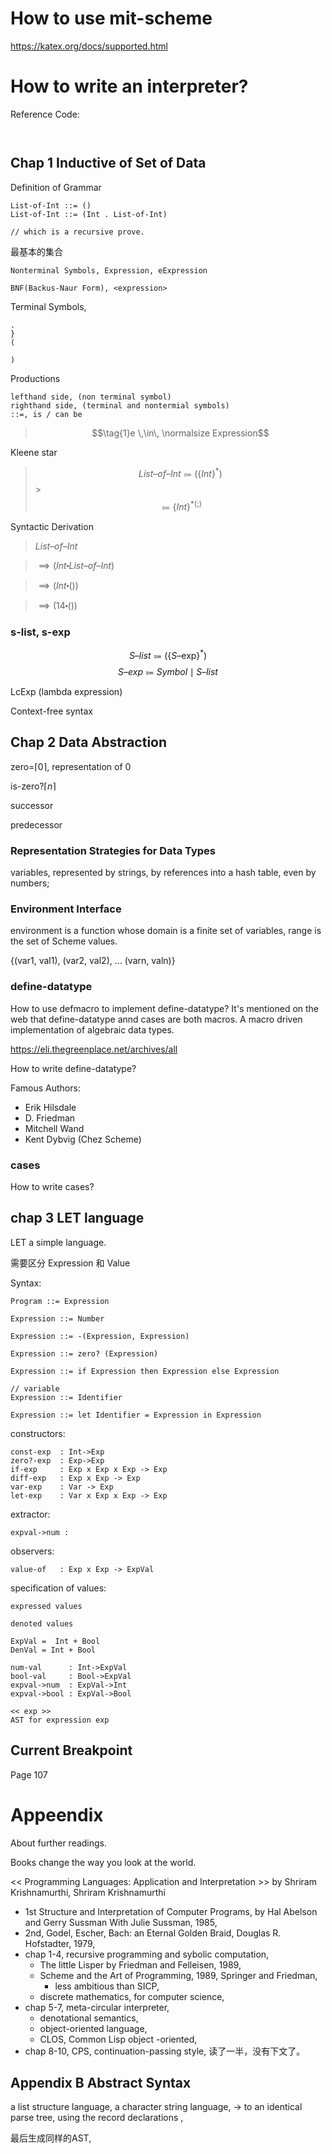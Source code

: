 # How to use mit-scheme

https://katex.org/docs/supported.html

# How to write an interpreter?

Reference Code:

```


```

## Chap 1 Inductive of Set of Data

Definition of Grammar

```
List-of-Int ::= ()
List-of-Int ::= (Int . List-of-Int)

// which is a recursive prove.

```

最基本的集合

```
Nonterminal Symbols, Expression, eExpression

BNF(Backus-Naur Form), <expression>

```

Terminal Symbols,

```
.
}
(

)
```

Productions

```
lefthand side, (non terminal symbol)
righthand side, (terminal and nontermial symbols)
::=, is / can be
```

> $$\tag{1}e \,\in\, \normalsize Expression$$

Kleene star

> $$\tag{2}List\text{--}of\text{--}Int\Coloneqq\lparen\{ Int\}^* \rparen$$ >$$\Coloneqq\{Int\}^{*(;)}$$

Syntactic Derivation

> $List\text{--}of\text{--}Int$

> $\implies(Int \centerdot List\text{--}of\text{--}Int)$

> $\implies(Int \centerdot ())$

> $\implies(14 \centerdot ())$

### s-list, s-exp

$$S\text{--}list \Coloneqq (\{S\text{--exp}\}^*)$$
$$S\text{--}exp \Coloneqq Symbol \mid S\text{--}list$$

LcExp (lambda expression)

Context-free syntax

## Chap 2 Data Abstraction

zero=$\lceil0\rceil$, representation of 0

is-zero?$\lceil{n}\rceil$

successor

predecessor

### Representation Strategies for Data Types

variables, represented by strings, by references into a hash table, even by numbers;

### Environment Interface

environment is a function whose domain is a finite set of variables, range is the set of Scheme values.

{(var1, val1), (var2, val2), ... (varn, valn)}

### define-datatype

How to use defmacro to implement define-datatype?
It's mentioned on the web that define-datatype annd cases are both macros. A macro driven implementation of algebraic data types.

https://eli.thegreenplace.net/archives/all

How to write define-datatype?

Famous Authors:

- Erik Hilsdale
- D. Friedman
- Mitchell Wand
- Kent Dybvig (Chez Scheme)

### cases

How to write cases?

## chap 3 LET language

LET a simple language.

需要区分 Expression 和 Value

Syntax:

```
Program ::= Expression

Expression ::= Number

Expression ::= -(Expression, Expression)

Expression ::= zero? (Expression)

Expression ::= if Expression then Expression else Expression

// variable
Expression ::= Identifier

Expression ::= let Identifier = Expression in Expression

```

constructors:

```
const-exp  : Int->Exp
zero?-exp  : Exp->Exp
if-exp     : Exp x Exp x Exp -> Exp
diff-exp   : Exp x Exp -> Exp
var-exp    : Var -> Exp
let-exp    : Var x Exp x Exp -> Exp
```

extractor:

```
expval->num :

```

observers:

```
value-of   : Exp x Exp -> ExpVal
```

specification of values:

```
expressed values

denoted values

ExpVal =  Int + Bool
DenVal = Int + Bool

num-val      : Int->ExpVal
bool-val     : Bool->ExpVal
expval->num  : ExpVal->Int
expval->bool : ExpVal->Bool

<< exp >>
AST for expression exp

```

##

## Current Breakpoint

Page 107

# Appeendix
About further readings.

Books change the way you look at the world.

<< Programming Languages: Application and Interpretation >>
    by Shriram Krishnamurthi, Shriram Krishnamurthi

- 1st Structure and Interpretation of Computer Programs, by Hal Abelson
and Gerry Sussman With Julie Sussman, 1985,
- 2nd, Godel, Escher, Bach: an Eternal Golden Braid, Douglas R. Hofstadter, 1979,
- chap 1-4, recursive programming and sybolic computation,
    - The little Lisper by Friedman and Felleisen, 1989,
    - Scheme and the Art of Programming, 1989, Springer and Friedman,
        * less ambitious than SICP,
    - discrete mathematics, for computer science,
- chap 5-7, meta-circular interpreter,
    - denotational semantics, 
    - object-oriented language,
    - CLOS, Common Lisp object -oriented,
- chap 8-10, CPS, continuation-passing style, 
读了一半，没有下文了。

## Appendix B Abstract Syntax
a list structure language,
a character string language,
-> to an identical parse tree, using the record declarations ,

最后生成同样的AST, 


    


